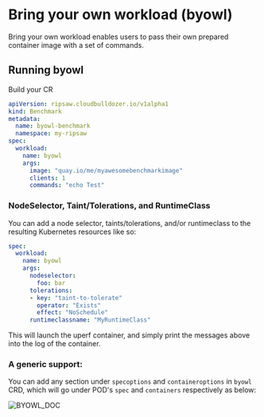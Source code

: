 # Bring your own workload (byowl)

Bring your own workload enables users to pass their own prepared
container image with a set of commands.

## Running byowl

Build your CR

```yaml
apiVersion: ripsaw.cloudbulldozer.io/v1alpha1
kind: Benchmark
metadata:
  name: byowl-benchmark
  namespace: my-ripsaw
spec:
  workload:
    name: byowl
    args:
      image: "quay.io/me/myawesomebenchmarkimage"
      clients: 1
      commands: "echo Test"
```


### NodeSelector, Taint/Tolerations, and RuntimeClass

You can add a node selector, taints/tolerations, and/or runtimeclass to the resulting Kubernetes resources like so:

```yaml
spec:
  workload:
    name: byowl
    args:
      nodeselector:
        foo: bar
      tolerations:
      - key: "taint-to-tolerate"
        operator: "Exists"
        effect: "NoSchedule"
	  runtimeclassname: "MyRuntimeClass"

```

This will launch the uperf container, and simply print the messages
above into the log of the container.

### A generic support:
You can add any section under `specoptions` and `containeroptions` in `byowl` CRD, which will go under POD's `spec` and `containers` respectively as below:


![BYOWL_DOC](https://user-images.githubusercontent.com/4022122/112431010-f31de200-8d64-11eb-9179-e6ae7eb0e2cd.png)


